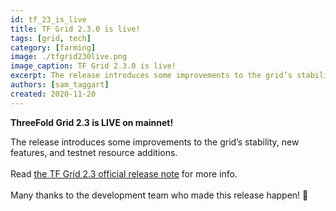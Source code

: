 ```yaml
---
id: tf_23_is_live
title: TF Grid 2.3.0 is live!
tags: [grid, tech]
category: [farming]
image: ./tfgrid230live.png
image_caption: TF Grid 2.3.0 is live!
excerpt: The release introduces some improvements to the grid’s stability, new features, and testnet resource additions. You can read more within!
authors: [sam_taggart]
created: 2020-11-20
---
```


**ThreeFold Grid 2.3 is LIVE on mainnet!**

The release introduces some improvements to the grid’s stability, new features, and testnet resource additions.
<br/>
<br/>
Read [the TF Grid 2.3 official release note](https://manual.threefold.io/#/release_notes_2.3.0) for more info.
<br/>
<br/>
Many thanks to the development team who made this release happen! 👏
